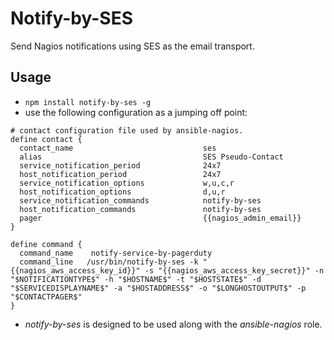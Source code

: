 Notify-by-SES
=============

Send Nagios notifications using SES as the email transport.

Usage
-----

* `npm install notify-by-ses -g`
* use the following configuration as a jumping off point:

```nagios
# contact configuration file used by ansible-nagios.
define contact {
  contact_name                             ses
  alias                                    SES Pseudo-Contact
  service_notification_period              24x7
  host_notification_period                 24x7
  service_notification_options             w,u,c,r
  host_notification_options                d,u,r
  service_notification_commands            notify-by-ses
  host_notification_commands               notify-by-ses
  pager                                    {{nagios_admin_email}}
}

define command {
  command_name    notify-service-by-pagerduty
  command_line   /usr/bin/notify-by-ses -k "{{nagios_aws_access_key_id}}" -s "{{nagios_aws_access_key_secret}}" -n "$NOTIFICATIONTYPE$" -h "$HOSTNAME$" -t "$HOSTSTATE$" -d "$SERVICEDISPLAYNAME$" -a "$HOSTADDRESS$" -o "$LONGHOSTOUTPUT$" -p "$CONTACTPAGER$"
}
```

* *notify-by-ses* is designed to be used along with the *ansible-nagios* role.
